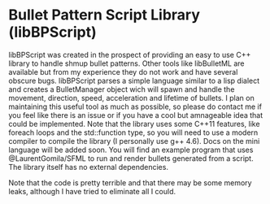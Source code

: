 Bullet Pattern Script Library (libBPScript)
===========================================

libBPScript was created in the prospect of providing an easy to use C++ library to handle shmup bullet patterns. Other tools like libBulletML are available but from my experience they do not work and have several obscure bugs. libBPScript parses a simple language similar to a lisp dialect and creates a BulletManager object wich will spawn and handle the movement, direction, speed, acceleration and lifetime of bullets. I plan on maintaining this useful tool as much as possible, so please do contact me if you feel like there is an issue or if you have a cool but amnageable idea that could be implemented. Note that the library uses some C++11 features, like foreach loops and the std::function type, so you will need to use a modern compiler to compile the library (I personally use g++ 4.6). Docs on the mini language will be added soon. You will find an example program that uses @LaurentGomila/SFML to run and render bullets generated from a script. The library itself has no external dependencies.

Note that the code is pretty terrible and that there may be some memory leaks, although I have tried to eliminate all I could.
